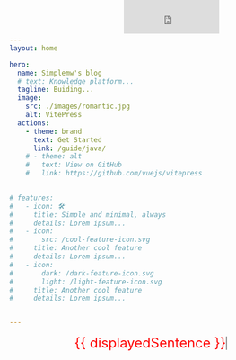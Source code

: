 ```yaml
---
layout: home

hero:
  name: Simplemw's blog
  # text: Knowledge platform...
  tagline: Buiding...
  image:
    src: ./images/romantic.jpg
    alt: VitePress
  actions:
    - theme: brand
      text: Get Started
      link: /guide/java/
    # - theme: alt
    #   text: View on GitHub
    #   link: https://github.com/vuejs/vitepress

      
# features:
#   - icon: 🛠️
#     title: Simple and minimal, always
#     details: Lorem ipsum...
#   - icon:
#       src: /cool-feature-icon.svg
#     title: Another cool feature
#     details: Lorem ipsum...
#   - icon:
#       dark: /dark-feature-icon.svg
#       light: /light-feature-icon.svg
#     title: Another cool feature
#     details: Lorem ipsum...


---
```


<style>
    /* 主页自定义颜色 */
    :root {
        --vp-home-hero-name-color: transparent;
        --vp-home-hero-name-background: -webkit-linear-gradient(120deg, #bd34fe, #41d1ff);
    }
    .container {
      display: flex;
      flex-direction: row;
    }

    .main {
      order: 1;
    }

    .image {
        order: 2;
    }
</style>


<div>
  <div class="typewriter">
    {{ displayedSentence }}
    <span class="cursor"></span>
  </div>
    <div class = "peoplelock">
       <iframe src="https://renwai.ren/cdn/html/shizhong/" scrolling="no" frameborder="0" width="170px" height="60px"></iframe>
    </div>
</div>

<script>
export default {
  data() {
    return {
      sentences: [
        "To see the world,", 
        "things dangerous to come to,", 
        "to see behind walls,to draw closer,",
        "things dangerous to come to,", 
        "to find each other and to feel,",
        "that is the purpose of life."
      ],
      currentSentenceIndex: 0,
      currentCount: 0,
      isDeleting: false,
      typingSpeed: 100, // 打字速度，单位为毫秒
      deletingSpeed: 35 // 删除速度，单位为毫秒
    };
  },
  mounted() {
    this.type();
  },
  methods: {
    type() {
      const currentSentence = this.sentences[this.currentSentenceIndex];
      if (this.isDeleting) {
        if (this.currentCount > 0) {
          this.currentCount--;
          setTimeout(this.type, this.deletingSpeed);
        } else {
          this.isDeleting = false;
          this.currentSentenceIndex++;
          if (this.currentSentenceIndex >= this.sentences.length) {
            this.currentSentenceIndex = 0;
          }
          setTimeout(this.type, this.typingSpeed);
        }
      } else {
        if (this.currentCount < currentSentence.length) {
          this.currentCount++;
          setTimeout(this.type, this.typingSpeed);
        } else {
          this.isDeleting = true;
          setTimeout(this.type, this.typingSpeed);
        }
      }
    }
  },
  computed: {
    displayedSentence() {
      const currentSentence = this.sentences[this.currentSentenceIndex];
      if (this.isDeleting) {
        return currentSentence.slice(0, this.currentCount);
      } else {
        return currentSentence.slice(0, this.currentCount + 1);
      }
    }
  }
};
</script>


<style>
.typewriter {
  display: flex;
  justify-content: center;
  align-items: center;
  color: red;
  font-size: 24px;
}

.cursor {
  display: inline-block;
  vertical-align: middle;
  width: 2px;
  height: 24px;
  background-color: black;
  animation: blink 0.8s infinite;
}

.peoplelock {
    position: fixed;
    top: 0px;
    width: 160px;
    height: 70px;
    text-align:center;
    left: 45%;
    top: 0%;
}

@keyframes blink {
  0% {
    opacity: 0;
  }
  50% {
    opacity: 1;
  }
  100% {
    opacity: 0;
  }
}
</style>




